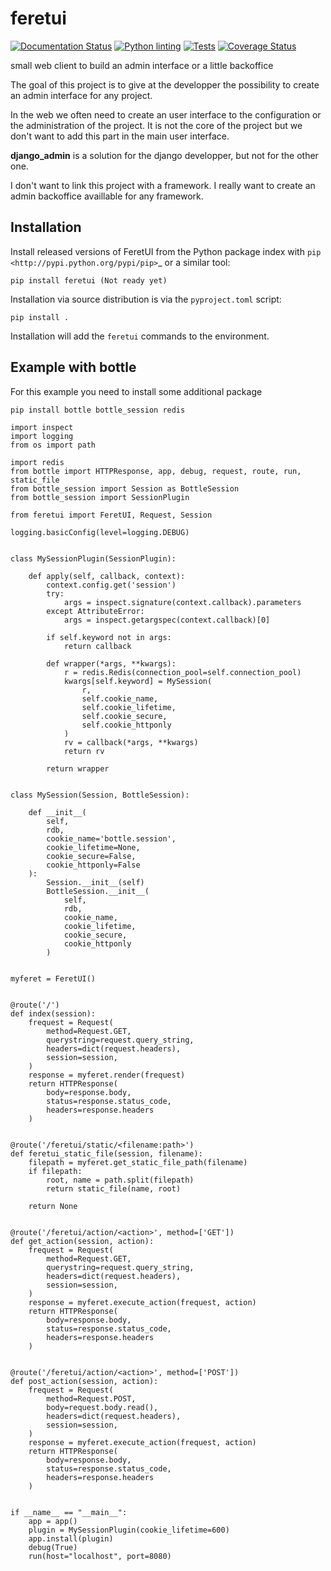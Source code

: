 # feretui
[![Documentation Status](https://readthedocs.org/projects/feretui/badge/?version=latest)](https://feretui.readthedocs.io/en/latest/?badge=latest)
[![Python linting](https://github.com/FeretUI/feretui/actions/workflows/lint.yaml/badge.svg)](https://github.com/FeretUI/feretui/actions/workflows/lint.yaml)
[![Tests](https://github.com/FeretUI/feretui/actions/workflows/tests.yaml/badge.svg)](https://github.com/FeretUI/feretui/actions/workflows/tests.yaml)
[![Coverage Status](https://coveralls.io/repos/github/FeretUI/feretui/badge.svg?branch=main)](https://coveralls.io/github/FeretUI/feretui?branch=main)

small web client to build an admin interface or a little backoffice


The goal of this project is to give at the developper the possibility to
create an admin interface for any project.

In the web we often need to create an user interface to the configuration or the 
administration of the project. It is not the core of the project but we don't 
want to add this part in the main user interface.

**django_admin** is a solution for the django developper, but not for the other one.


I don't want to link this project with a framework. I really want to create an admin
backoffice availlable for any framework.

## Installation

Install released versions of FeretUI from the Python package index with
`pip <http://pypi.python.org/pypi/pip>`_ or a similar tool:

```
pip install feretui (Not ready yet)
```

Installation via source distribution is via the ``pyproject.toml`` script:

```
pip install .
```

Installation will add the ``feretui`` commands to the environment.

## Example with bottle

For this example you need  to install some additional package

```pip install bottle bottle_session redis```

```
import inspect
import logging
from os import path

import redis
from bottle import HTTPResponse, app, debug, request, route, run, static_file
from bottle_session import Session as BottleSession
from bottle_session import SessionPlugin

from feretui import FeretUI, Request, Session

logging.basicConfig(level=logging.DEBUG)


class MySessionPlugin(SessionPlugin):

    def apply(self, callback, context):
        context.config.get('session')
        try:
            args = inspect.signature(context.callback).parameters
        except AttributeError:
            args = inspect.getargspec(context.callback)[0]

        if self.keyword not in args:
            return callback

        def wrapper(*args, **kwargs):
            r = redis.Redis(connection_pool=self.connection_pool)
            kwargs[self.keyword] = MySession(
                r,
                self.cookie_name,
                self.cookie_lifetime,
                self.cookie_secure,
                self.cookie_httponly
            )
            rv = callback(*args, **kwargs)
            return rv

        return wrapper


class MySession(Session, BottleSession):

    def __init__(
        self,
        rdb,
        cookie_name='bottle.session',
        cookie_lifetime=None,
        cookie_secure=False,
        cookie_httponly=False
    ):
        Session.__init__(self)
        BottleSession.__init__(
            self,
            rdb,
            cookie_name,
            cookie_lifetime,
            cookie_secure,
            cookie_httponly
        )


myferet = FeretUI()


@route('/')
def index(session):
    frequest = Request(
        method=Request.GET,
        querystring=request.query_string,
        headers=dict(request.headers),
        session=session,
    )
    response = myferet.render(frequest)
    return HTTPResponse(
        body=response.body,
        status=response.status_code,
        headers=response.headers
    )


@route('/feretui/static/<filename:path>')
def feretui_static_file(session, filename):
    filepath = myferet.get_static_file_path(filename)
    if filepath:
        root, name = path.split(filepath)
        return static_file(name, root)

    return None


@route('/feretui/action/<action>', method=['GET'])
def get_action(session, action):
    frequest = Request(
        method=Request.GET,
        querystring=request.query_string,
        headers=dict(request.headers),
        session=session,
    )
    response = myferet.execute_action(frequest, action)
    return HTTPResponse(
        body=response.body,
        status=response.status_code,
        headers=response.headers
    )


@route('/feretui/action/<action>', method=['POST'])
def post_action(session, action):
    frequest = Request(
        method=Request.POST,
        body=request.body.read(),
        headers=dict(request.headers),
        session=session,
    )
    response = myferet.execute_action(frequest, action)
    return HTTPResponse(
        body=response.body,
        status=response.status_code,
        headers=response.headers
    )


if __name__ == "__main__":
    app = app()
    plugin = MySessionPlugin(cookie_lifetime=600)
    app.install(plugin)
    debug(True)
    run(host="localhost", port=8080)
```

